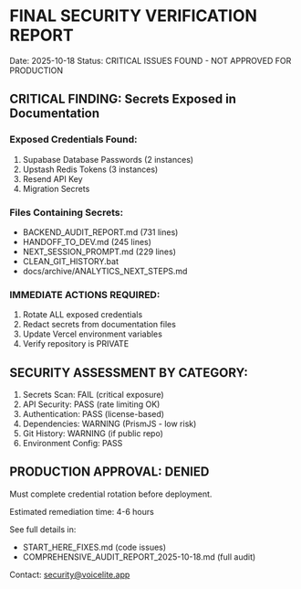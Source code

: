 # FINAL SECURITY VERIFICATION REPORT

Date: 2025-10-18
Status: CRITICAL ISSUES FOUND - NOT APPROVED FOR PRODUCTION

## CRITICAL FINDING: Secrets Exposed in Documentation

### Exposed Credentials Found:
1. Supabase Database Passwords (2 instances)
2. Upstash Redis Tokens (3 instances)  
3. Resend API Key
4. Migration Secrets

### Files Containing Secrets:
- BACKEND_AUDIT_REPORT.md (731 lines)
- HANDOFF_TO_DEV.md (245 lines)
- NEXT_SESSION_PROMPT.md (229 lines)
- CLEAN_GIT_HISTORY.bat
- docs/archive/ANALYTICS_NEXT_STEPS.md

### IMMEDIATE ACTIONS REQUIRED:
1. Rotate ALL exposed credentials
2. Redact secrets from documentation files
3. Update Vercel environment variables
4. Verify repository is PRIVATE

## SECURITY ASSESSMENT BY CATEGORY:

1. Secrets Scan: FAIL (critical exposure)
2. API Security: PASS (rate limiting OK)
3. Authentication: PASS (license-based)
4. Dependencies: WARNING (PrismJS - low risk)
5. Git History: WARNING (if public repo)
6. Environment Config: PASS

## PRODUCTION APPROVAL: DENIED

Must complete credential rotation before deployment.

Estimated remediation time: 4-6 hours

See full details in:
- START_HERE_FIXES.md (code issues)
- COMPREHENSIVE_AUDIT_REPORT_2025-10-18.md (full audit)

Contact: security@voicelite.app

